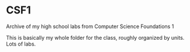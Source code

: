 # CSF1
Archive of my high school labs from Computer Science Foundations 1

This is basically my whole folder for the class, roughly organized by units. Lots of labs. 

